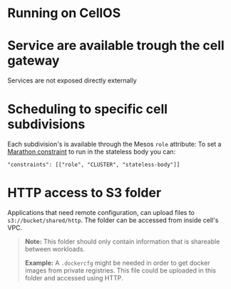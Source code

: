 # Running on CellOS

# Service are available trough the cell gateway
Services are not exposed directly externally

# Scheduling to specific cell subdivisions

Each subdivision's is available through the Mesos `role` attribute:
To set a [Marathon constraint](https://github.com/mesosphere/marathon/blob/master/docs/docs/constraints.md)
to run in the stateless body you can:

    "constraints": [["role", "CLUSTER", "stateless-body"]]

# HTTP access to S3 folder
Applications that need remote configuration, can upload files to `s3://bucket/shared/http`. The folder can be accessed from inside cell's VPC. 

> **Note:** This folder should only contain information that is shareable between workloads.
> 
> **Example:** A `.dockercfg` might be needed in order to get docker images from private registries. This file could be uploaded in this folder and accessed using HTTP.